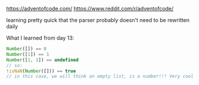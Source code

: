 https://adventofcode.com/
https://www.reddit.com/r/adventofcode/

learning pretty quick that the parser probably doesn't need to be rewritten daily

What I learned from day 13:
```js
Number([]) == 0
Number([1]) == 1
Number([1, 1]) == undefined
// so:
!isNaN(Number([])) == true
// in this case, we will think an empty list, is a number!!! Very cool javascript
```